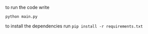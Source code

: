 to run the code write

`python main.py`

to install the dependencies run
`pip install -r requirements.txt`